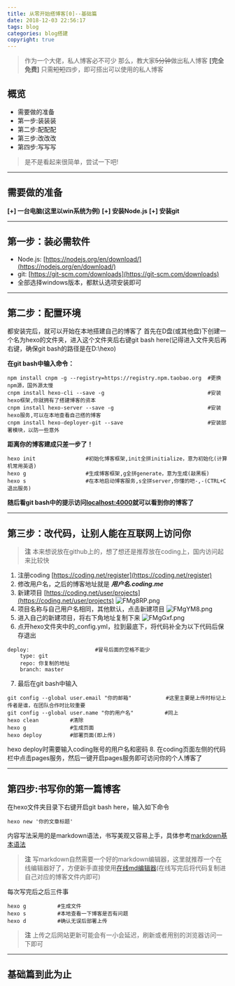 ```yaml
---
title: 从零开始搭博客[0]--基础篇
date: 2018-12-03 22:56:17
tags: blog
categories: blog搭建
copyright: true
---
```

> 作为一个大佬，私人博客必不可少
> 那么，教大家~~5分钟~~做出私人博客 **[完全免费]**
> 只需~~短短~~四步，即可搭出可以使用的私人博客
## 概览
* 需要做的准备
* 第一步:装装装
* 第二步:配配配
* 第三步:改改改
* 第四步:写写写

> 是不是看起来很简单，尝试一下吧!
***
<!-- more -->
## 需要做的准备
**[+] 一台电脑(这里以win系统为例)**
**[+] 安装Node.js**
**[+] 安装git**
***
## 第一步：装必需软件
-  Node.js: [https://nodejs.org/en/download/](https://nodejs.org/en/download/)
-  git: [https://git-scm.com/downloads](https://git-scm.com/downloads)
-  全部选择windows版本，都默认选项安装即可
***
## 第二步：配置环境
都安装完后，就可以开始在本地搭建自己的博客了
首先在D盘(或其他盘)下创建一个名为hexo的文件夹，进入这个文件夹后右键git bash here(记得进入文件夹后再右键，确保git bash的路径是在D:\hexo)

**在git bash中输入命令：**
```
npm install cnpm -g --registry=https://registry.npm.taobao.org  #更换npm源，国外源太慢
cnpm install hexo-cli --save -g                                 #安装hexo框架,你就拥有了搭建博客的资本
cnpm install hexo-server --save -g                              #安装hexo服务,可以在本地查看自己搭的博客
cnpm install hexo-deployer-git --save                           #安装部署模块，以防一些意外
```
**距离你的博客建成只差一步了！**
```
hexo init                #初始化博客框架,init全拼initialize，意为初始化(计算机常用英语)
hexo g                   #生成博客框架,g全拼generate，意为生成(敲黑板)
hexo s                   #在本地启动博客服务,s全拼server,你懂的吧-,-(CTRL+C退出服务)
```
**随后看git bash中的提示访问[localhost:4000](localhost:4000)就可以看到你的博客了**
***
## 第三步：改代码，让别人能在互联网上访问你
>**注** 本来想说放在github上的，想了想还是推荐放在coding上，国内访问起来比较快
1. 注册coding  [https://coding.net/register](https://coding.net/register)
2. 修改用户名，之后的博客地址就是  ***用户名.coding.me***
3. 新建项目  [https://coding.net/user/projects](https://coding.net/user/projects)
![FMg8RP.png](https://s1.ax1x.com/2018/12/03/FMg8RP.png)
4. 项目名称与自己用户名相同，其他默认，点击新建项目
![FMgYM8.png](https://s1.ax1x.com/2018/12/03/FMgYM8.png)
5. 进入自己的新建项目，将右下角地址复制下来
![FMgGxf.png](https://s1.ax1x.com/2018/12/03/FMgGxf.png)
6. 点开hexo文件夹中的_config.yml，拉到最底下，将代码补全为以下代码后保存退出
```
deploy:                     #冒号后面的空格不能少
    type: git
    repo: 你复制的地址
    branch: master
```
7. 最后在git bash中输入
```
git config --global user.email "你的邮箱"           #这里主要是上传时标记上传者是谁，在团队合作时比较重要
git config --global user.name "你的用户名"          #同上
hexo clean          #清除
hexo g              #生成页面
hexo deploy         #部署页面(即上传)
```
hexo deploy时需要输入coding账号的用户名和密码
8. 在coding页面左侧的代码栏中点击pages服务，然后一键开启pages服务即可访问你的个人博客了
***
## 第四步:书写你的第一篇博客
在hexo文件夹目录下右键开启git bash here，输入如下命令
```
hexo new '你的文章标题'			       
```
内容写法采用的是markdown语法，书写美观又容易上手，具体参考[markdown基本语法](https://www.jianshu.com/p/191d1e21f7ed)
>**注**    写markdown自然需要一个好的markdown编辑器，这里就推荐一个在线编辑器好了，方便新手直接使用[在线md编辑器](http://mahua.jser.me)(在线写完后将代码复制进自己对应的博客文件内即可)

每次写完后之后三件事
```
hexo g          #生成文件
hexo s          #本地查看一下博客是否有问题
hexo d          #确认无误后部署上传
```
>**注** 上传之后网站更新可能会有一小会延迟，刷新或者用别的浏览器访问一下即可
***
## 基础篇到此为止